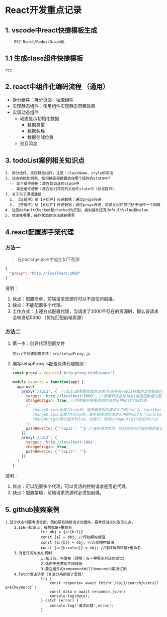 # React开发重点记录

## 1. vscode中react快捷模板生成

```text
    ES7 React/Redux/GraphQL
```

## 1.1 生成class组件快捷模板

```text
rcc
```

## 2. react中组件化编码流程 （通用）

+ 拆分组件：拆分页面，抽取组件
+ 实现静态组件：使用组件实现静态页面效果
+ 实现动态组件
    + 动态显示初始化数据
        + 数据类型
        + 数据名称
        + 数据存储位置
    + 交互添加

## 3. todoList案例相关知识点

```text
1. 拆分组件、实现静态组件，注意：className、style的写法
2. 动态初始化列表，如何确定将数据放在哪个组件的state中?
  -- 某个组件使用：放在其自身的state中
  -- 某些组件使用：放在他们共同的父组件state中（状态提升）
3. 关于父子直接通信：
  1. 【父组件】给【子组件】传递数据：通过props传递
  2. 【子组件】给【父组件】传递数据：通过props传递，需要父组件提供给子组件一个函数
4. 注意defaultChecked和checked的区别，类似操作还有defaultValue和value
5. 状态在哪里，操作状态的方法就在哪里
```

## 4.react配置脚手架代理

### 方法一

> 在package.json中追加如下配置

```json
{
  "proxy": "http://localhost:5000"
}
```

说明：

1. 优点：配置简单，前端请求资源时可以不加任何前缀。
2. 缺点：不能配置多个代理。
3. 工作方式：上述方式配置代理，当请求了3000不存在的资源时，那么该请求会转发给5000 （优先匹配前端资源）

### 方法二

1. 第一步：创建代理配置文件

   ```
   在src下创建配置文件：src/setupProxy.js
   ```

2. 编写setupProxy.js配置具体代理规则：

   ```js
   const proxy = require('http-proxy-middleware')
   
   module.exports = function(app) {
     app.use(
       proxy('/api1', {  //api1是需要转发的请求(所有带有/api1前缀的请求都会转发给5000)
         target: 'http://localhost:5000', //配置转发目标地址(能返回数据的服务器地址)
         changeOrigin: true, //控制服务器接收到的请求头中host字段的值
         /*
         	changeOrigin设置为true时，服务器收到的请求头中的host为：localhost:5000
         	changeOrigin设置为false时，服务器收到的请求头中的host为：localhost:3000
         	changeOrigin默认值为false，但我们一般将changeOrigin值设为true
         */
         pathRewrite: {'^/api1': ''} //去除请求前缀，保证交给后台服务器的是正常请求地址(必须配置)
       }),
       proxy('/api2', { 
         target: 'http://localhost:5001',
         changeOrigin: true,
         pathRewrite: {'^/api2': ''}
       })
     )
   }
   ```

说明：

1. 优点：可以配置多个代理，可以灵活的控制请求是否走代理。
2. 缺点：配置繁琐，前端请求资源时必须加前缀。

## 5. github搜索案例

```text
1.设计状态时要考虑全面，例如带有网络请求的组件，要考虑请求失败怎么办。
	2.ES6小知识点：解构赋值+重命名
				let obj = {a:{b:1}}
				const {a} = obj; //传统解构赋值
				const {a:{b}} = obj; //连续解构赋值
				const {a:{b:value}} = obj; //连续解构赋值+重命名
	3.消息订阅与发布机制
				1.先订阅，再发布（理解：有一种隔空对话的感觉）
				2.适用于任意组件间通信
				3.要在组件的componentWillUnmount中取消订阅
	4.fetch发送请求（关注分离的设计思想）
				try {
					const response= await fetch(`/api1/search/users2?q=${keyWord}`)
					const data = await response.json()
					console.log(data);
				} catch (error) {
					console.log('请求出错',error);
				}
```
